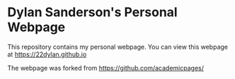 # Dylan Sanderson's Personal Webpage
This repository contains my personal webpage. You can view this webpage at https://22dylan.github.io

The webpage was forked from https://github.com/academicpages/